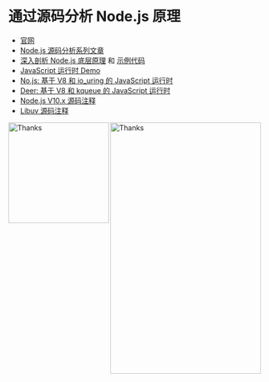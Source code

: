 # 通过源码分析 Node.js 原理<br/>

* [官网](https://theanarkh.github.io/understand-nodejs)<br/>
* [Node.js 源码分析系列文章](https://www.zhihu.com/column/c_1094251741922619392)<br/>
* [深入剖析 Node.js 底层原理](https://juejin.cn/book/7171733571638738952) 和 [示例代码](https://github.com/theanarkh/nodejs-book)<br/>
* [JavaScript 运行时 Demo](https://github.com/theanarkh/js-runtime-demo)<br/>
* [No.js: 基于 V8 和 io_uring 的 JavaScript 运行时](https://github.com/theanarkh/No.js)<br/>
* [Deer: 基于 V8 和 kqueue 的 JavaScript 运行时](https://github.com/theanarkh/Deer)<br/>
* [Node.js V10.x 源码注释](https://github.com/theanarkh/read-nodejs-code)<br/>
* [Libuv 源码注释](https://github.com/theanarkh/read-libuv-code)<br/>

<img align='left' title="Thanks" alt="Thanks" width="200" height="200" src="https://user-images.githubusercontent.com/21155906/226823317-fadaf5fa-8f32-423f-90a1-dee8aa5c889f.png">
<img title="Thanks" alt="Thanks" width="300" height="500" src="https://github.com/theanarkh/understand-nodejs/assets/21155906/ee2413c8-d86c-45f4-b43f-eda949e3bcb6">
